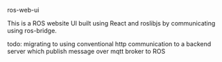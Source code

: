 ros-web-ui

This is a ROS website UI built using React and roslibjs by communicating using ros-bridge.

todo: migrating to using conventional http communication to a backend server which publish message over mqtt broker to ROS
